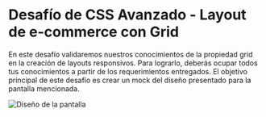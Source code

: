 # Desafío de CSS Avanzado - Layout de e-commerce con Grid

En este desafío validaremos nuestros conocimientos de la propiedad grid en la creación de layouts responsivos. Para lograrlo, deberás ocupar todos tus conocimientos a partir de los requerimientos entregados. El objetivo principal de este desafío es crear un mock del diseño presentado para la pantalla mencionada.

![Diseño de la pantalla](https://i.imgur.com/yKLLxwj.png)
